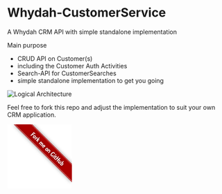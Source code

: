 # Whydah-CustomerService
A Whydah CRM API with simple standalone implementation


Main purpose
- CRUD API on Customer(s)
 - including the Customer Auth Activities
- Search-API for CustomerSearches
- simple standalone implementation to get you going
 
![Logical Architecture](https://raw.githubusercontent.com/Cantara/Whydah-CustomerService/master/images/Whydah-CS-Logical-Architecture.png)

Feel free to fork this repo and adjust the implementation to suit your own CRM application.

![Fork me on GitHub](https://raw.githubusercontent.com/Cantara/Whydah/master/images/forkme_right_red_aa0000.png)



